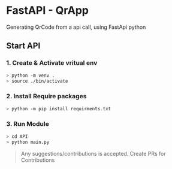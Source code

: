 # FastAPI - QrApp
Generating QrCode from a api call, using FastApi python

## Start API
### 1. Create & Activate vritual env
  ```bash
  > python -m venv .
  > source ./bin/activate
  ```
### 2. Install Require packages
  ```bash
  > python -m pip install requirments.txt
  ```
### 3. Run Module
  ```bash
  > cd API
  > python main.py
  ```
> Any suggestions/contributions is accepted. Create PRs for Contributions  
